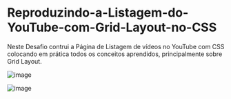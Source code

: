 # Reproduzindo-a-Listagem-do-YouTube-com-Grid-Layout-no-CSS
Neste Desafio contrui a Página de Listagem de vídeos no YouTube com CSS colocando em prática todos os conceitos aprendidos, principalmente sobre Grid Layout.

![image](https://github.com/ArthurDuarteBolivar/Reproduzindo-a-Listagem-do-YouTube-com-Grid-Layout-no-CSS/assets/106353901/65bd3d1d-d560-451d-9c71-a3c8b397baec)


![image](https://github.com/ArthurDuarteBolivar/Reproduzindo-a-Listagem-do-YouTube-com-Grid-Layout-no-CSS/assets/106353901/df48eea0-3184-4a70-9b8b-8b4328b0b3d9)
